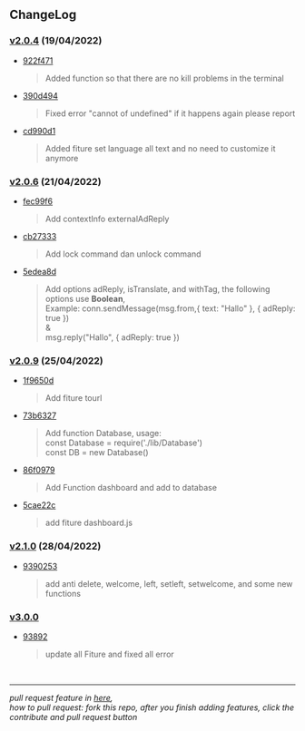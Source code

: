 ## ChangeLog

### [v2.0.4](https://github.com/Rizky878/rzky-multidevice/tree/v2.0.4) (19/04/2022)

-   [922f471](https://github.com/Rizky878/rzky-multidevice/commit/63b7912eb7ba6743ed174699c176bfbf08d5c885)<br>
    > Added function so that there are no kill problems in the terminal

*   [390d494](https://github.com/Rizky878/rzky-multidevice/commit/922f471cc3942cde767a9aa9c65803331281c5e0)<br>
    > Fixed error "cannot of undefined" if it happens again please report
*   [cd990d1](https://github.com/Rizky878/rzky-multidevice/commit/1b1e33b29b47b8b6302bdd2866638204ef13cd0d)<br>
    > Added fiture set language all text and no need to customize it anymore

### [v2.0.6](https://github.com/Rizky878/rzky-multidevice/tree/v2.0.6) (21/04/2022)

-   [fec99f6](https://github.com/Rizky878/rzky-multidevice/commit/fb15e648ca5b50a9f4bc6d7ca32388d2517220c5)
    > Add contextInfo externalAdReply
-   [cb27333](https://github.com/Rizky878/rzky-multidevice/commit/5edea8d86e8f23ee40e5a224837d3dde5780db43)
    > Add lock command dan unlock command
-   [5edea8d](https://github.com/Rizky878/rzky-multidevice/commit/6d08e083f935c20fc5f1949ae263eb11cce13f3e)
    > Add options adReply, isTranslate, and withTag, the following options use **Boolean**,<br>Example: conn.sendMessage(msg.from,{ text: "Hallo" }, { adReply: true })<br>&<br>msg.reply("Hallo", { adReply: true })

### [v2.0.9](https://github.com/Rizky878/rzky-multidevice/tree/v2.0.9) (25/04/2022)

-   [1f9650d](https://github.com/Rizky878/rzky-multidevice/commit/9b64ac0684c8271b043fc2c984024139cebf371e)
    > Add fiture tourl
-   [73b6327](https://github.com/Rizky878/rzky-multidevice/commit/cc7f90679a6bc049a3e17409c4c3d682594cdef0)
    > Add function Database, usage:<br> const Database = require('./lib/Database')<br>const DB = new Database()
-   [86f0979](https://github.com/Rizky878/rzky-multidevice/commit/56761a56d711bfc92e37199b444ce020177d0a13)
    > Add Function dashboard and add to database
-   [5cae22c](https://github.com/Rizky878/rzky-multidevice/commit/641eecd4389c380ec37082db21f0ccbbcc171a43)
    > add fiture dashboard.js

### [v2.1.0](https://github.com/Rizky878/rzky-multidevice/tree/v2.0.4) (28/04/2022)

-   [9390253](https://github.com/Rizky878/rzky-multidevice/commit/63e6da9c991ce31bdbe8570b157f64870d0f7377)
    > add anti delete, welcome, left, setleft, setwelcome, and some new functions

### [v3.0.0](https://github.com/Rizky878/rzky-multidevice/tree/V3.0.0)

-   [93892](https://github.com/Rizky878/rzky-multidevice/tree/V3.0.0)
    > update all Fiture and fixed all error

<div>
<br>
<hr>
<i>pull request feature in <a href="https://github.com/Rizky878/rzky-multidevice/pulls">here</a>,<br>how to pull request: fork this repo, after you finish adding features, click the contribute and pull request button</i>
</div>
